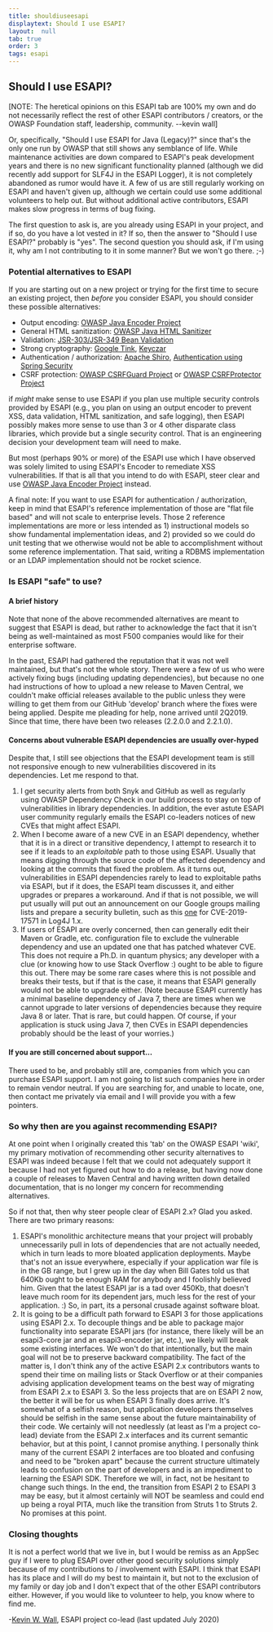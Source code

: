 ```yaml
---
title: shouldiuseesapi
displaytext: Should I use ESAPI?
layout:  null
tab: true
order: 3
tags: esapi
---
```


## Should I use ESAPI?

\[NOTE: The heretical opinions on this ESAPI tab are 100% my own and do
not necessarily reflect the rest of other ESAPI contributors / creators, or the
OWASP Foundation staff, leadership, community. --kevin wall\]

Or, specifically, "Should I use ESAPI for Java (Legacy)?" since that's the only
one run by OWASP that still shows any semblance of life. While maintenance
activities are down compared to ESAPI's peak development years and there is
no new significant functionality planned (although we did recently add support
for SLF4J in the ESAPI Logger), it is not completely abandoned as rumor would
have it.  A few of us are still regularly working on ESAPI and haven't given up,
although we certain could use some additional volunteers to help out.  But without
additional active contributors, ESAPI makes slow progress in terms of bug fixing.

The first question to ask is, are you already using ESAPI in your
project, and if so, do you have a lot vested in it? If so, then the
answer to "Should I use ESAPI?" probably is "yes". The second question
you should ask, if I'm using it, why am I not contributing to it in some
manner? But we won't go there. ;-)

### Potential alternatives to ESAPI
If you are starting out on a new project or trying for the first time to
secure an existing project, then _before_ you consider ESAPI, you
should consider these possible alternatives:

  - Output encoding: [OWASP Java Encoder Project](/www-project-java-encoder)
  - General HTML sanitization: [OWASP Java HTML Sanitizer](/www-project-java-html-sanitizer)
  - Validation: [JSR-303/JSR-349 Bean Validation](http://beanvalidation.org/)
  - Strong cryptography: [Google Tink](https://github.com/google/tink), [Keyczar](https://github.com/google/keyczar)
  - Authentication / authorization: [Apache Shiro](https://shiro.apache.org/), [Authentication using Spring Security](https://duckduckgo.com/?q=using+%22spring+security%22+authentication&atb=v203-1&ia=web)
  - CSRF protection: [OWASP CSRFGuard Project](/www-project-csrfguard) or [OWASP CSRFProtector Project](/www-project-csrfprotector)

if _might_ make sense to use ESAPI if you plan use multiple security controls
provided by ESAPI (e.g., you plan on using an output encoder to prevent XSS,
data validation, HTML sanitization, and safe logging), then ESAPI possibly makes
more sense to use than 3 or 4 other disparate class libraries, which provide but
a single security control. That is an engineering decision your development team
will need to make.

But most (perhaps 90% or more) of the ESAPI use which I have observed was solely
limited to using ESAPI's Encoder to remediate XSS vulnerabilities. If that is
all that you intend to do with ESAPI, steer clear and use
[OWASP Java Encoder Project](/www-project-java-encoder) instead.


A final note: If you want to use ESAPI for authentication / authorization, keep
in mind that ESAPI's reference implementation of those are "flat file based" and will
not scale to enterprise levels. Those 2 reference implementations are more or
less intended as 1) instructional models so show fundamental implementation
ideas, and 2) provided so we could do unit testing that we otherwise would not
be able to accomplishment without some reference implementation. That said,
writing a RDBMS implementation or an LDAP implementation should not be rocket
science.

### Is ESAPI "safe" to use?

#### A brief history
Note that none of the above recommended alternatives are meant to
suggest that ESAPI is dead, but rather to acknowledge the fact that
it isn't being as well-maintained as most F500 companies would
like for their enterprise software.

In the past, ESAPI had gathered the reputation that it was not well maintained,
but that's not the whole story. There were a few of us who were actively
fixing bugs (including updating dependencies), but because no one had
instructions of how to upload a new release to Maven Central, we couldn't make
official releases available to the public unless they were willing to get them
from our GitHub 'develop' branch where the fixes were being applied. Despite
me pleading for help, none arrived until 2Q2019. Since that time, there have
been two releases (2.2.0.0 and 2.2.1.0).

#### Concerns about vulnerable ESAPI dependencies are usually over-hyped
Despite that, I still see objections that the ESAPI development team is still
not responsive enough to new vulnerabilities discovered in its dependencies.
Let me respond to that.

1. I get security alerts from both Snyk and GitHub as well as regularly using OWASP Dependency Check in our build process to stay on top of vulnerabilities in library dependencies. In addition, the ever astute ESAPI user community regularly emails the ESAPI co-leaders notices of new CVEs that might affect ESAPI.
2. When I become aware of a new CVE in an ESAPI dependency, whether that it is in a direct or transitive dependency, I attempt to research it to see if it leads to an _exploitable_ path to those using ESAPI. Usually that means digging through the source code of the affected dependency and looking at the commits that fixed the problem. As it turns out, vulnerabilities in ESAPI dependencies rarely to lead to exploitable paths via ESAPI, but if it does, the ESAPI team discusses it, and either upgrades or prepares a workaround. And if that is not possible, we will put usually will put out an announcement on our Google groups mailing lists and prepare a security bulletin, such as this [one](https://github.com/ESAPI/esapi-java-legacy/blob/develop/documentation/ESAPI-security-bulletin2.pdf) for CVE-2019-17571 in Log4J 1.x.
3. If users of ESAPI are overly concerned, then can generally edit their Maven or Gradle, etc. configuration file to exclude the vulnerable dependency and use an updated one that has patched whatever CVE. This does not require a Ph.D. in quantum physics; any developer with a clue (or knowing how to use Stack Overflow :) ought to be able to figure this out. There may be some rare cases where this is not possible and breaks their tests, but if that is the case, it means that ESAPI generally would not be able to upgrade either. (Note because ESAPI currently has a minimal baseline dependency of Java 7, there are times when we cannot upgrade to later versions of dependencies because they require Java 8 or later. That is rare, but could happen. Of course, if your application is stuck using Java 7, then CVEs in ESAPI dependencies probably should be the least of your worries.)

#### If you are still concerned about support...
There used to be, and probably still are, companies from which you can purchase ESAPI support.
I am not going to list such companies here in order to remain vendor neutral. If you are searching
for, and unable to locate, one, then contact me privately via email and I will provide you with
a few pointers.

### So why then are you against recommending ESAPI?
At one point when I originally created this 'tab' on the OWASP ESAPI 'wiki', 
my primary motivation of recommending other security alternatives to ESAPI
was indeed because I felt that we could not adequately support it because I
had not yet figured out how to do a release, but having now done a couple
of releases to Maven Central and having written down detailed documentation, 
that is no longer my concern for recommending alternatives.

So if not that, then why steer people clear of ESAPI 2.x? Glad you asked.
There are two primary reasons:
1. ESAPI's monolithic architecture means that your project will probably unnecessarily pull in lots of dependencies that are not actually needed, which in turn leads to more bloated application deployments. Maybe that's not an issue everywhere, especially if your application war file is in the GB range, but I grew up in the day when Bill Gates told us that 640Kb ought to be enough RAM for anybody and I foolishly believed him. Given that the latest ESAPI jar is a tad over 450Kb, that doesn't leave much room for  its dependent jars, much less for the rest of your application. :) So, in part, its a personal crusade against software bloat.
2. It is going to be a difficult path forward to ESAPI 3 for those applications using ESAPI 2.x. To decouple things and be able to package major functionality into separate ESAPI jars (for instance, there likely will be an esapi3-core jar and an esapi3-encoder jar, etc.), we likely will break some existing interfaces. We won't do that intentionally, but the main goal will not be to preserve backward compatibility. The fact of the matter is, I don't think any of the active ESAPI 2.x contributors wants to spend their time on mailing lists or Stack Overflow or at their companies advising application development teams on the best way of migrating from ESAPI 2.x to ESAPI 3. So the less projects that are on ESAPI 2 now, the better it will be for us when ESAPI 3 finally does arrive. It's somewhat of a selfish reason, but application developers themselves should be selfish in the same sense about the future maintainability of their code. We certainly will not needlessly (at least as I'm a project co-lead) deviate from the ESAPI 2.x interfaces and its current semantic behavior, but at this point, I cannot promise anything. I personally think many of the current ESAPI 2 interfaces are too bloated and confusing and need to be "broken apart" because the current structure ultimately leads to confusion on the part of developers and is an impediment to learning the ESAPI SDK. Therefore we will, in fact, not be hesitant to change such things. In the end, the transition from ESAPI 2 to ESAPI 3 may be easy, but it almost certainly will NOT be seamless and could end up being a royal PITA, much like the transition from Struts 1 to Struts 2. No promises at this point.


### Closing thoughts
It is not a perfect world that we live in, but I would be
remiss as an AppSec guy if I were to plug ESAPI over other good security
solutions simply because of my contributions to / involvement with
ESAPI. I think that ESAPI has its place and I will do my best to
maintain it, but not to the exclusion of my family or day job and I don't
expect that of the other ESAPI contributors either. However, if you
would like to volunteer to help, you know where to find me.

\-[Kevin W. Wall](mailto:kevin.w.wall@gmail.com), ESAPI project co-lead
(last updated July 2020)
